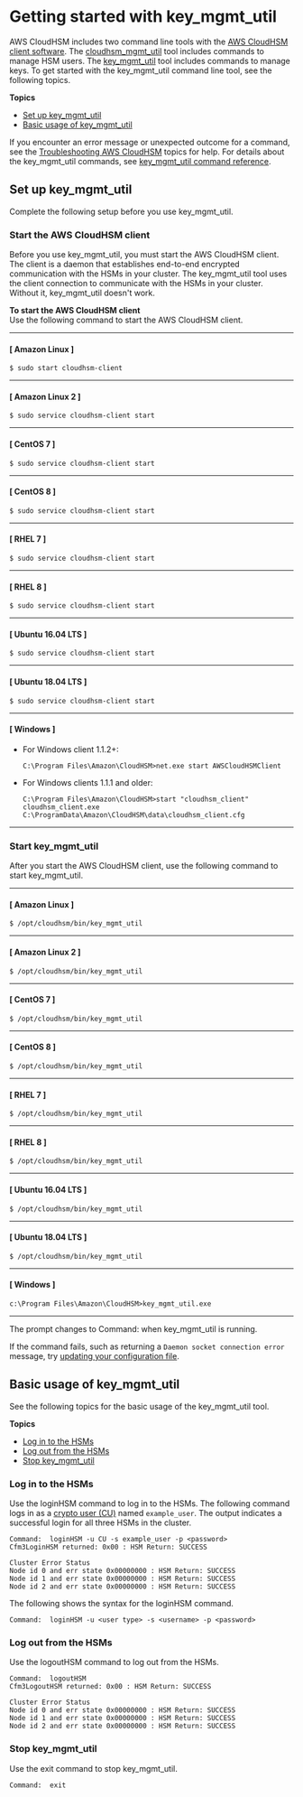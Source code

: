 # Getting started with key\_mgmt\_util<a name="key_mgmt_util-getting-started"></a>

AWS CloudHSM includes two command line tools with the [AWS CloudHSM client software](install-and-configure-client-linux.md#install-client)\. The [cloudhsm\_mgmt\_util](cloudhsm_mgmt_util-reference.md) tool includes commands to manage HSM users\. The [key\_mgmt\_util](key_mgmt_util-reference.md) tool includes commands to manage keys\. To get started with the key\_mgmt\_util command line tool, see the following topics\. 

**Topics**
+ [Set up key\_mgmt\_util](#key_mgmt_util-setup)
+ [Basic usage of key\_mgmt\_util](#key_mgmt_util-basics)

If you encounter an error message or unexpected outcome for a command, see the [Troubleshooting AWS CloudHSM](troubleshooting.md) topics for help\. For details about the key\_mgmt\_util commands, see [key\_mgmt\_util command reference](key_mgmt_util-reference.md)\. 

## Set up key\_mgmt\_util<a name="key_mgmt_util-setup"></a>

Complete the following setup before you use key\_mgmt\_util\.

### Start the AWS CloudHSM client<a name="key_mgmt_util-start-cloudhsm-client"></a>

Before you use key\_mgmt\_util, you must start the AWS CloudHSM client\. The client is a daemon that establishes end\-to\-end encrypted communication with the HSMs in your cluster\. The key\_mgmt\_util tool uses the client connection to communicate with the HSMs in your cluster\. Without it, key\_mgmt\_util doesn't work\. 

**To start the AWS CloudHSM client**  
Use the following command to start the AWS CloudHSM client\.

------
#### [ Amazon Linux ]

```
$ sudo start cloudhsm-client
```

------
#### [ Amazon Linux 2 ]

```
$ sudo service cloudhsm-client start
```

------
#### [ CentOS 7 ]

```
$ sudo service cloudhsm-client start
```

------
#### [ CentOS 8 ]

```
$ sudo service cloudhsm-client start
```

------
#### [ RHEL 7 ]

```
$ sudo service cloudhsm-client start
```

------
#### [ RHEL 8 ]

```
$ sudo service cloudhsm-client start
```

------
#### [ Ubuntu 16\.04 LTS ]

```
$ sudo service cloudhsm-client start
```

------
#### [ Ubuntu 18\.04 LTS ]

```
$ sudo service cloudhsm-client start
```

------
#### [ Windows ]
+ For Windows client 1\.1\.2\+:

  ```
  C:\Program Files\Amazon\CloudHSM>net.exe start AWSCloudHSMClient
  ```
+ For Windows clients 1\.1\.1 and older:

  ```
  C:\Program Files\Amazon\CloudHSM>start "cloudhsm_client" cloudhsm_client.exe C:\ProgramData\Amazon\CloudHSM\data\cloudhsm_client.cfg
  ```

------

### Start key\_mgmt\_util<a name="key_mgmt_util-start"></a>

After you start the AWS CloudHSM client, use the following command to start key\_mgmt\_util\.

------
#### [ Amazon Linux ]

```
$ /opt/cloudhsm/bin/key_mgmt_util
```

------
#### [ Amazon Linux 2 ]

```
$ /opt/cloudhsm/bin/key_mgmt_util
```

------
#### [ CentOS 7 ]

```
$ /opt/cloudhsm/bin/key_mgmt_util
```

------
#### [ CentOS 8 ]

```
$ /opt/cloudhsm/bin/key_mgmt_util
```

------
#### [ RHEL 7 ]

```
$ /opt/cloudhsm/bin/key_mgmt_util
```

------
#### [ RHEL 8 ]

```
$ /opt/cloudhsm/bin/key_mgmt_util
```

------
#### [ Ubuntu 16\.04 LTS ]

```
$ /opt/cloudhsm/bin/key_mgmt_util
```

------
#### [ Ubuntu 18\.04 LTS ]

```
$ /opt/cloudhsm/bin/key_mgmt_util
```

------
#### [ Windows ]

```
c:\Program Files\Amazon\CloudHSM>key_mgmt_util.exe
```

------

The prompt changes to Command: when key\_mgmt\_util is running\.

If the command fails, such as returning a `Daemon socket connection error` message, try [updating your configuration file](troubleshooting-lost-connection.md)\. 

## Basic usage of key\_mgmt\_util<a name="key_mgmt_util-basics"></a>

See the following topics for the basic usage of the key\_mgmt\_util tool\.

**Topics**
+ [Log in to the HSMs](#key_mgmt_util-log-in)
+ [Log out from the HSMs](#key_mgmt_util-log-out)
+ [Stop key\_mgmt\_util](#key_mgmt_util-stop)

### Log in to the HSMs<a name="key_mgmt_util-log-in"></a>

Use the loginHSM command to log in to the HSMs\. The following command logs in as a [crypto user \(CU\)](manage-hsm-users.md#understanding-users) named `example_user`\. The output indicates a successful login for all three HSMs in the cluster\. 

```
Command:  loginHSM -u CU -s example_user -p <password>
Cfm3LoginHSM returned: 0x00 : HSM Return: SUCCESS

Cluster Error Status
Node id 0 and err state 0x00000000 : HSM Return: SUCCESS
Node id 1 and err state 0x00000000 : HSM Return: SUCCESS
Node id 2 and err state 0x00000000 : HSM Return: SUCCESS
```

The following shows the syntax for the loginHSM command\.

```
Command:  loginHSM -u <user type> -s <username> -p <password>
```

### Log out from the HSMs<a name="key_mgmt_util-log-out"></a>

Use the logoutHSM command to log out from the HSMs\.

```
Command:  logoutHSM
Cfm3LogoutHSM returned: 0x00 : HSM Return: SUCCESS

Cluster Error Status
Node id 0 and err state 0x00000000 : HSM Return: SUCCESS
Node id 1 and err state 0x00000000 : HSM Return: SUCCESS
Node id 2 and err state 0x00000000 : HSM Return: SUCCESS
```

### Stop key\_mgmt\_util<a name="key_mgmt_util-stop"></a>

Use the exit command to stop key\_mgmt\_util\.

```
Command:  exit
```